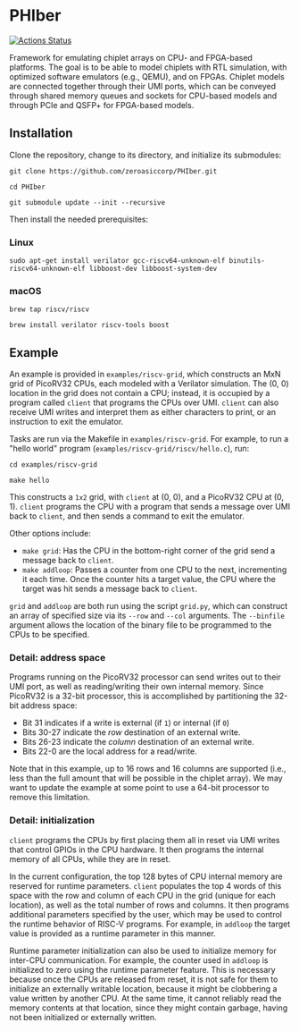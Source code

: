 # PHIber

[![Actions Status](https://github.com/zeroasiccorp/PHIber/actions/workflows/regression.yml/badge.svg)](https://github.com/zeroasiccorp/PHIber/actions)

Framework for emulating chiplet arrays on CPU- and FPGA-based platforms.  The goal is to be able to model chiplets with RTL simulation, with optimized software emulators (e.g., QEMU), and on FPGAs.  Chiplet models are connected together through their UMI ports, which can be conveyed through shared memory queues and sockets for CPU-based models and through PCIe and QSFP+ for FPGA-based models.

## Installation

Clone the repository, change to its directory, and initialize its submodules:

```shell
git clone https://github.com/zeroasiccorp/PHIber.git
```

```shell
cd PHIber
```

```shell
git submodule update --init --recursive
```

Then install the needed prerequisites:

### Linux

```shell
sudo apt-get install verilator gcc-riscv64-unknown-elf binutils-riscv64-unknown-elf libboost-dev libboost-system-dev
```

### macOS

```shell
brew tap riscv/riscv
```

```shell
brew install verilator riscv-tools boost
```

## Example

An example is provided in `examples/riscv-grid`, which constructs an MxN grid of PicoRV32 CPUs, each modeled with a Verilator simulation.  The (0, 0) location in the grid does not contain a CPU; instead, it is occupied by a program called `client` that programs the CPUs over UMI.  `client` can also receive UMI writes and interpret them as either characters to print, or an instruction to exit the emulator.

Tasks are run via the Makefile in `examples/riscv-grid`.  For example, to run a "hello world" program (`examples/riscv-grid/riscv/hello.c`), run:

```shell
cd examples/riscv-grid
```

```shell
make hello
```

This constructs a `1x2` grid, with `client` at (0, 0), and a PicoRV32 CPU at (0, 1).  `client` programs the CPU with a program that sends a message over UMI back to `client`, and then sends a command to exit the emulator.

Other options include:
* `make grid`: Has the CPU in the bottom-right corner of the grid send a message back to `client`.
* `make addloop`: Passes a counter from one CPU to the next, incrementing it each time.  Once the counter hits a target value, the CPU where the target was hit sends a message back to `client`.

`grid` and `addloop` are both run using the script `grid.py`, which can construct an array of specified size via its `--row` and `--col` arguments.  The `--binfile` argument allows the location of the binary file to be programmed to the CPUs to be specified.

### Detail: address space

Programs running on the PicoRV32 processor can send writes out to their UMI port, as well as reading/writing their own internal memory.  Since PicoRV32 is a 32-bit processor, this is accomplished by partitioning the 32-bit address space:
* Bit 31 indicates if a write is external (if `1`) or internal (if `0`)
* Bits 30-27 indicate the *row* destination of an external write.
* Bits 26-23 indicate the *column* destination of an external write.
* Bits 22-0 are the local address for a read/write.

Note that in this example, up to 16 rows and 16 columns are supported (i.e., less than the full amount that will be possible in the chiplet array).  We may want to update the example at some point to use a 64-bit processor to remove this limitation.

### Detail: initialization

`client` programs the CPUs by first placing them all in reset via UMI writes that control GPIOs in the CPU hardware.  It then programs the internal memory of all CPUs, while they are in reset.

In the current configuration, the top 128 bytes of CPU internal memory are reserved for runtime parameters.  `client` populates the top 4 words of this space with the row and column of each CPU in the grid (unique for each location), as well as the total number of rows and columns.  It then programs additional parameters specified by the user, which may be used to control the runtime behavior of RISC-V programs.  For example, in `addloop` the target value is provided as a runtime parameter in this manner.

Runtime parameter initialization can also be used to initialize memory for inter-CPU communication.  For example, the counter used in `addloop` is initialized to zero using the runtime parameter feature.  This is necessary because once the CPUs are released from reset, it is not safe for them to initialize an externally writable location, because it might be clobbering a value written by another CPU.  At the same time, it cannot reliably read the memory contents at that location, since they might contain garbage, having not been initialized or externally written.